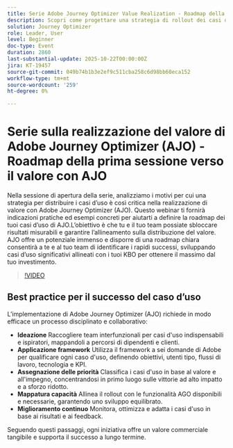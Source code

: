 ```yaml
---
title: Serie Adobe Journey Optimizer Value Realization - Roadmap della prima sessione al valore con Adobe Journey Optimizer
description: Scopri come progettare una strategia di rollout dei casi d’uso di Adobe Journey Optimizer che consenta di ottenere risultati misurabili. Scopri suggerimenti pratici ed esempi pratici per aumentare il valore aziendale.
solution: Journey Optimizer
role: Leader, User
level: Beginner
doc-type: Event
duration: 2860
last-substantial-update: 2025-10-22T00:00:00Z
jira: KT-19457
source-git-commit: 049b74b1b3e2ef9c511cba258c6d98bb60eca152
workflow-type: tm+mt
source-wordcount: '259'
ht-degree: 0%

---
```



# Serie sulla realizzazione del valore di Adobe Journey Optimizer (AJO) - Roadmap della prima sessione verso il valore con AJO

Nella sessione di apertura della serie, analizziamo i motivi per cui una strategia per distribuire i casi d’uso è così critica nella realizzazione di valore con Adobe Journey Optimizer (AJO). Questo webinar ti fornirà indicazioni pratiche ed esempi concreti per aiutarti a definire la roadmap dei tuoi casi d’uso di AJO.L’obiettivo è che tu e il tuo team possiate sbloccare risultati misurabili e garantire l’allineamento sulla distribuzione del valore. AJO offre un potenziale immenso e disporre di una roadmap chiara consentirà a te e al tuo team di identificare i rapidi successi, sviluppando casi d’uso significativi allineati con i tuoi KBO per ottenere il massimo dal tuo investimento.

>[!VIDEO](https://video.tv.adobe.com/v/3476067/?learn=on&enablevpops)

## Best practice per il successo del caso d’uso

L’implementazione di Adobe Journey Optimizer (AJO) richiede in modo efficace un processo disciplinato e collaborativo:

* **Ideazione** Raccogliere team interfunzionali per casi d&#39;uso indispensabili e ispiratori, mappandoli a percorsi di dipendenti e clienti.
* **Applicazione framework** Utilizza il framework a sei domande di Adobe per qualificare ogni caso d&#39;uso, definendo obiettivi, utenti tipo, flussi di lavoro, tecnologia e KPI.
* **Assegnazione delle priorità** Classifica i casi d&#39;uso in base al valore e all&#39;impegno, concentrandosi in primo luogo sulle vittorie ad alto impatto e a sforzo ridotto.
* **Mappatura capacità** Allinea il rollout con le funzionalità AGO disponibili e necessarie, garantendo uno sviluppo equilibrato.
* **Miglioramento continuo** Monitora, ottimizza e adatta i casi d&#39;uso in base ai risultati e ai feedback.

Seguendo questi passaggi, ogni iniziativa offre un valore commerciale tangibile e supporta il successo a lungo termine.

